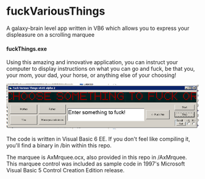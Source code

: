 # fuckVariousThings
A galaxy-brain level app written in VB6 which allows you to express your displeasure on a scrolling marquee

#### fuckThings.exe
Using this amazing and innovative application, you can instruct your computer to display instructions on what you can go and fuck, be that you, your mom, your dad, your horse, or anything else of your choosing!

![normal run](/FuckThings.png)

The code is written in Visual Basic 6 EE. If you don't feel like compiling it, you'll find a binary in /bin within this repo.


The marquee is AxMrquee.ocx, also provided in this repo in /AxMrquee. This marquee control was included as sample code in 1997's Microsoft Visual Basic 5 Control Creation Edition release.

